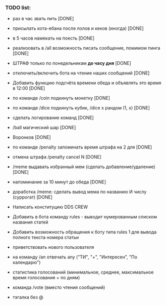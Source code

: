 ### TODO list:
* раз в час звать пить [DONE]
* присылать кота-ебана после лолов и кеков (иногда) [DONE]
* в 5 часов намекать на поесть [DONE]
* реализовать в /all возможность писать сообщение, помимом пинга [DONE] 
* ШТРАФ только по понедельникам **до часу дня** [DONE] 
* отключить/включить бота на чтение наших сообщений [DONE]
* Добавить функцию подсчёта времени обеда и объявлять это время в 12:00 [DONE]
* по команде /coin подкинуть монетку [DONE]
* по команде /dice подкинуть кубик, /dice x рандом (1, x) [DONE]
* сделать логирование команд [DONE]
* /ball магический шар [DONE]
* Воронков [DONE]
* по команде /penalty <id> <min> запоминать время штрафа на 2 для [DONE]
* отмена штрафа /penalty cancel N [DONE]
* /meme выдавать избранный мем (сделать добавление/удаление) [DONE]
* напоминание за 10 минут до обеда [DONE]
* доработка /meme: сделать вывод мема по названию И числу (суррогат) [DONE]

* Написать конституцию DDS CREW
* Добавить в бота команду rules - выводит нумерованным списком названия статей
* Добавить возможность обращения к боту типа rules 1 для вывода полного текста номера статьи
* приветствовать нового пользователя
* на команду /an отвечать any ("ТИ", "+", "Интересен", "По календарю")
* статистика голосований (минимальное, среднее, максимальное время голосования + по дням)
* команда /vote (вместо чтения сообщений)
* тэгалка без @
